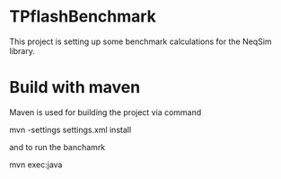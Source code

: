 # TPflashBenchmark
This project is setting up some benchmark calculations for the NeqSim library.

# Build with maven
Maven is used for building the project via command

mvn -settings settings.xml install

and to run the banchamrk

mvn exec:java

